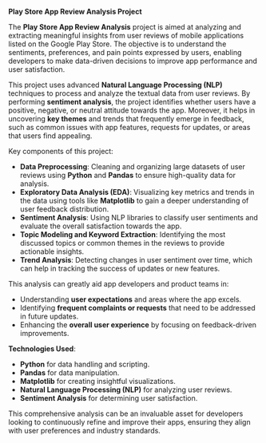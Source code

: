 **Play Store App Review Analysis Project**

The **Play Store App Review Analysis** project is aimed at analyzing and extracting meaningful insights from user reviews of mobile applications listed on the Google Play Store. The objective is to understand the sentiments, preferences, and pain points expressed by users, enabling developers to make data-driven decisions to improve app performance and user satisfaction.

This project uses advanced **Natural Language Processing (NLP)** techniques to process and analyze the textual data from user reviews. By performing **sentiment analysis**, the project identifies whether users have a positive, negative, or neutral attitude towards the app. Moreover, it helps in uncovering **key themes** and trends that frequently emerge in feedback, such as common issues with app features, requests for updates, or areas that users find appealing.

Key components of this project:
- **Data Preprocessing**: Cleaning and organizing large datasets of user reviews using **Python** and **Pandas** to ensure high-quality data for analysis.
- **Exploratory Data Analysis (EDA)**: Visualizing key metrics and trends in the data using tools like **Matplotlib** to gain a deeper understanding of user feedback distribution.
- **Sentiment Analysis**: Using NLP libraries to classify user sentiments and evaluate the overall satisfaction towards the app.
- **Topic Modeling and Keyword Extraction**: Identifying the most discussed topics or common themes in the reviews to provide actionable insights.
- **Trend Analysis**: Detecting changes in user sentiment over time, which can help in tracking the success of updates or new features.

This analysis can greatly aid app developers and product teams in:
- Understanding **user expectations** and areas where the app excels.
- Identifying **frequent complaints or requests** that need to be addressed in future updates.
- Enhancing the **overall user experience** by focusing on feedback-driven improvements.

**Technologies Used**: 
- **Python** for data handling and scripting.
- **Pandas** for data manipulation.
- **Matplotlib** for creating insightful visualizations.
- **Natural Language Processing (NLP)** for analyzing user reviews.
- **Sentiment Analysis** for determining user satisfaction.

This comprehensive analysis can be an invaluable asset for developers looking to continuously refine and improve their apps, ensuring they align with user preferences and industry standards.
